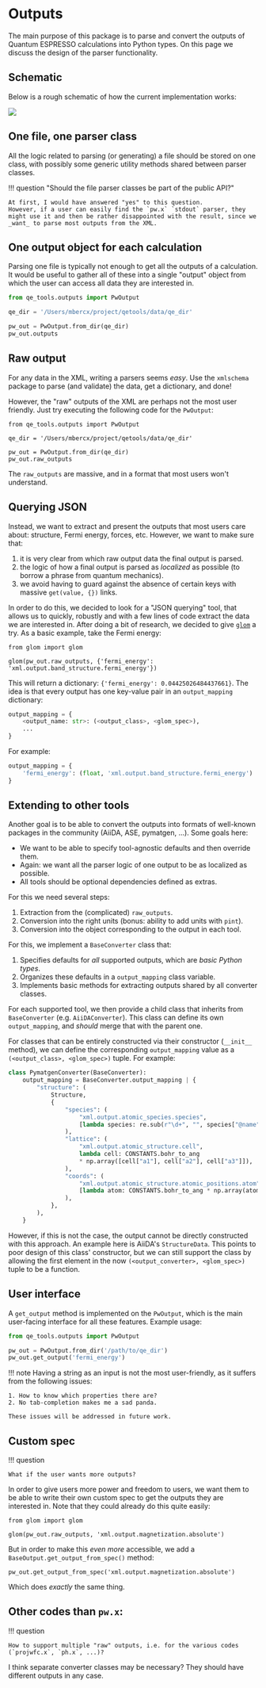 # Outputs

The main purpose of this package is to parse and convert the outputs of Quantum ESPRESSO calculations into Python types.
On this page we discuss the design of the parser functionality.

## Schematic

Below is a rough schematic of how the current implementation works:

![](img/output_parsing.png)

## One file, one parser class

All the logic related to parsing (or generating) a file should be stored on one class, with possibly some generic utility methods shared between parser classes.

!!! question "Should the file parser classes be part of the public API?"

    At first, I would have answered "yes" to this question.
    However, if a user can easily find the `pw.x` `stdout` parser, they might use it and then be rather disappointed with the result, since we _want_ to parse most outputs from the XML.

## One output object for each calculation

Parsing one file is typically not enough to get all the outputs of a calculation.
It would be useful to gather all of these into a single "output" object from which the user can access all data they are interested in.

```python
from qe_tools.outputs import PwOutput

qe_dir = '/Users/mbercx/project/qetools/data/qe_dir'

pw_out = PwOutput.from_dir(qe_dir)
pw_out.outputs
```

## Raw output

For any data in the XML, writing a parsers seems _easy_.
Use the `xmlschema` package to parse (and validate) the data, get a dictionary, and done!

However, the "raw" outputs of the XML are perhaps not the most user friendly.
Just try executing the following code for the `PwOutput`:

```
from qe_tools.outputs import PwOutput

qe_dir = '/Users/mbercx/project/qetools/data/qe_dir'

pw_out = PwOutput.from_dir(qe_dir)
pw_out.raw_outputs
```

The `raw_outputs` are massive, and in a format that most users won't understand.

## Querying JSON

Instead, we want to extract and present the outputs that most users care about: structure, Fermi energy, forces, etc.
However, we want to make sure that:

1. it is very clear from which raw output data the final output is parsed.
2. the logic of how a final output is parsed as _localized_ as possible (to borrow a phrase from quantum mechanics).
3. we avoid having to guard against the absence of certain keys with massive `get(value, {})` links.

In order to do this, we decided to look for a "JSON querying" tool, that allows us to quickly, robustly and with a few lines of code extract the data we are interested in.
After doing a bit of research, we decided to give [`glom`](https://glom.readthedocs.io/en/latest/index.html) a try.
As a basic example, take the Fermi energy:

```
from glom import glom

glom(pw_out.raw_outputs, {'fermi_energy': 'xml.output.band_structure.fermi_energy'})
```

This will return a dictionary: `{'fermi_energy': 0.04425026484437661}`.
The idea is that every output has one key-value pair in an `output_mapping` dictionary:

```python
output_mapping = {
    <output_name: str>: (<output_class>, <glom_spec>),
    ...
}
```

For example:

```python
output_mapping = {
    'fermi_energy': (float, 'xml.output.band_structure.fermi_energy')
}
```

## Extending to other tools

Another goal is to be able to convert the outputs into formats of well-known packages in the community (AiiDA, ASE, pymatgen, ...).
Some goals here:

- We want to be able to specify tool-agnostic defaults and then override them.
- Again: we want all the parser logic of one output to be as localized as possible.
- All tools should be optional dependencies defined as extras.

For this we need several steps:

1. Extraction from the (complicated) `raw_outputs`.
2. Conversion into the right units (bonus: ability to add units with `pint`).
3. Conversion into the object corresponding to the output in each tool.

For this, we implement a `BaseConverter` class that:

1. Specifies defaults for _all_ supported outputs, which are _basic Python types_.
2. Organizes these defaults in a `output_mapping` class variable.
3. Implements basic methods for extracting outputs shared by all converter classes.

For each supported tool, we then provide a child class that inherits from `BaseConverter` (e.g. `AiiDAConverter`).
This class can define its own `output_mapping`, and _should_ merge that with the parent one.

For classes that can be entirely constructed via their constructor (`__init__` method), we can define the corresponding `output_mapping` value as a `(<output_class>, <glom_spec>)` tuple.
For example:

```python
class PymatgenConverter(BaseConverter):
    output_mapping = BaseConverter.output_mapping | {
        "structure": (
            Structure,
            {
                "species": (
                    "xml.output.atomic_species.species",
                    [lambda species: re.sub(r"\d+", "", species["@name"][:2])],
                ),
                "lattice": (
                    "xml.output.atomic_structure.cell",
                    lambda cell: CONSTANTS.bohr_to_ang
                    * np.array([cell["a1"], cell["a2"], cell["a3"]]),
                ),
                "coords": (
                    "xml.output.atomic_structure.atomic_positions.atom",
                    [lambda atom: CONSTANTS.bohr_to_ang * np.array(atom["$"])],
                ),
            },
        ),
    }
```

However, if this is not the case, the output cannot be directly constructed with this approach.
An example here is AiiDA's `StructureData`.
This points to poor design of this class' constructor, but we can still support the class by allowing the first element in the now `(<output_converter>, <glom_spec>)` tuple to be a function.

## User interface

A `get_output` method is implemented on the `PwOutput`, which is the main user-facing interface for all these features.
Example usage:

```python
from qe_tools.outputs import PwOutput

pw_out = PwOutput.from_dir('/path/to/qe_dir')
pw_out.get_output('fermi_energy')
```

!!! note
    Having a string as an input is not the most user-friendly, as it suffers from the following issues:

    1. How to know which properties there are?
    2. No tab-completion makes me a sad panda.

    These issues will be addressed in future work.

## Custom spec

!!! question

    What if the user wants more outputs?

In order to give users more power and freedom to users, we want them to be able to write their own custom spec to get the outputs they are interested in.
Note that they could already do this quite easily:

```
from glom import glom

glom(pw_out.raw_outputs, 'xml.output.magnetization.absolute')
```

But in order to make this _even more_ accessible, we add a `BaseOutput.get_output_from_spec()` method:

```
pw_out.get_output_from_spec('xml.output.magnetization.absolute')
```

Which does _exactly_ the same thing.

## Other codes than `pw.x`:

!!! question

    How to support multiple "raw" outputs, i.e. for the various codes (`projwfc.x`, `ph.x`, ...)?

I think separate converter classes may be necessary?
They should have different outputs in any case.
